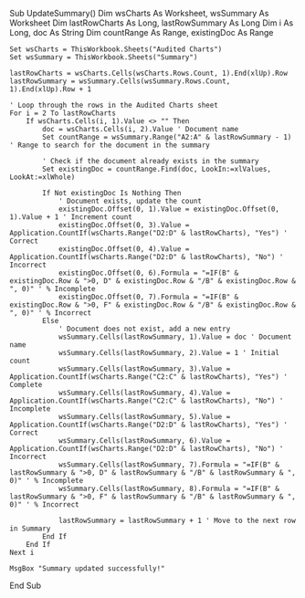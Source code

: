 Sub UpdateSummary()
    Dim wsCharts As Worksheet, wsSummary As Worksheet
    Dim lastRowCharts As Long, lastRowSummary As Long
    Dim i As Long, doc As String
    Dim countRange As Range, existingDoc As Range
    
    Set wsCharts = ThisWorkbook.Sheets("Audited Charts")
    Set wsSummary = ThisWorkbook.Sheets("Summary")
    
    lastRowCharts = wsCharts.Cells(wsCharts.Rows.Count, 1).End(xlUp).Row
    lastRowSummary = wsSummary.Cells(wsSummary.Rows.Count, 1).End(xlUp).Row + 1
    
    ' Loop through the rows in the Audited Charts sheet
    For i = 2 To lastRowCharts
        If wsCharts.Cells(i, 1).Value <> "" Then
            doc = wsCharts.Cells(i, 2).Value ' Document name
            Set countRange = wsSummary.Range("A2:A" & lastRowSummary - 1) ' Range to search for the document in the summary
            
            ' Check if the document already exists in the summary
            Set existingDoc = countRange.Find(doc, LookIn:=xlValues, LookAt:=xlWhole)
            
            If Not existingDoc Is Nothing Then
                ' Document exists, update the count
                existingDoc.Offset(0, 1).Value = existingDoc.Offset(0, 1).Value + 1 ' Increment count
                existingDoc.Offset(0, 3).Value = Application.CountIf(wsCharts.Range("D2:D" & lastRowCharts), "Yes") ' Correct
                existingDoc.Offset(0, 4).Value = Application.CountIf(wsCharts.Range("D2:D" & lastRowCharts), "No") ' Incorrect
                existingDoc.Offset(0, 6).Formula = "=IF(B" & existingDoc.Row & ">0, D" & existingDoc.Row & "/B" & existingDoc.Row & ", 0)" ' % Incomplete
                existingDoc.Offset(0, 7).Formula = "=IF(B" & existingDoc.Row & ">0, F" & existingDoc.Row & "/B" & existingDoc.Row & ", 0)" ' % Incorrect
            Else
                ' Document does not exist, add a new entry
                wsSummary.Cells(lastRowSummary, 1).Value = doc ' Document name
                wsSummary.Cells(lastRowSummary, 2).Value = 1 ' Initial count
                wsSummary.Cells(lastRowSummary, 3).Value = Application.CountIf(wsCharts.Range("C2:C" & lastRowCharts), "Yes") ' Complete
                wsSummary.Cells(lastRowSummary, 4).Value = Application.CountIf(wsCharts.Range("C2:C" & lastRowCharts), "No") ' Incomplete
                wsSummary.Cells(lastRowSummary, 5).Value = Application.CountIf(wsCharts.Range("D2:D" & lastRowCharts), "Yes") ' Correct
                wsSummary.Cells(lastRowSummary, 6).Value = Application.CountIf(wsCharts.Range("D2:D" & lastRowCharts), "No") ' Incorrect
                wsSummary.Cells(lastRowSummary, 7).Formula = "=IF(B" & lastRowSummary & ">0, D" & lastRowSummary & "/B" & lastRowSummary & ", 0)" ' % Incomplete
                wsSummary.Cells(lastRowSummary, 8).Formula = "=IF(B" & lastRowSummary & ">0, F" & lastRowSummary & "/B" & lastRowSummary & ", 0)" ' % Incorrect
                
                lastRowSummary = lastRowSummary + 1 ' Move to the next row in Summary
            End If
        End If
    Next i

    MsgBox "Summary updated successfully!"
End Sub

